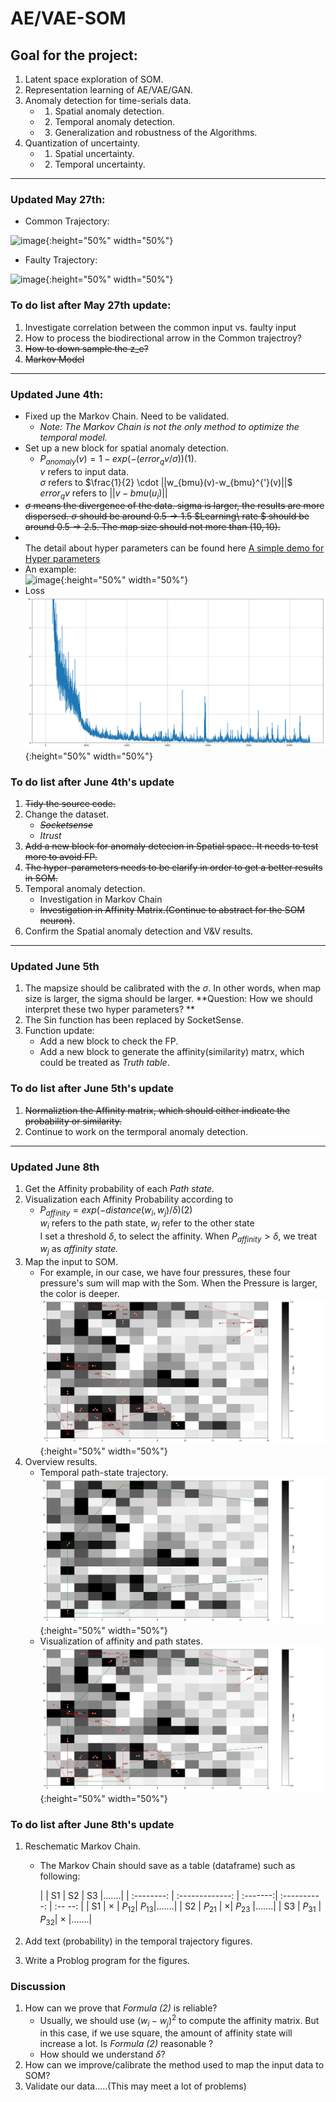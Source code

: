 # AE/VAE-SOM


## Goal for the project:

1. Latent space exploration of SOM.
2. Representation learning of AE/VAE/GAN. 
3. Anomaly detection for time-serials data.
    * 1) Spatial anomaly detection.
    * 2) Temporal anomaly detection.
    * 3) Generalization and robustness of the Algorithms.
4. Quantization of uncertainty.
    * 1) Spatial uncertainty.
    * 2) Temporal uncertainty.
___
### Updated May 27th:

* Common Trajectory:

![image](https://user-images.githubusercontent.com/34424773/120104020-b6021180-c152-11eb-8750-93d58f7def63.png){:height="50%" width="50%"}


* Faulty Trajectory:

![image](https://user-images.githubusercontent.com/34424773/120104023-c0bca680-c152-11eb-83fa-c387a7cacca0.png){:height="50%" width="50%"}

### To do list after May 27th update:

1. Investigate correlation between the common input vs. faulty input
2. How to process the biodirectional arrow in the Common trajectroy?
3. <del> How to down sample the z_e? </del>
4. <del> Markov Model </del>
___
### Updated June 4th:

* Fixed up the Markov Chain. Need to be validated.
    * *Note: The Markov Chain is not the only method to optimize the temporal model.*
* Set up a new block for spatial anomaly detection.
     * $P_{anomaly}(v) = 1- exp(-(error_q{v}/{\sigma})) (1)$. 
        <br/>$v$ refers to input data.
        <br/>$\sigma$ refers to $\frac{1}{2} \cdot ||w_{bmu}(v)-w_{bmu}^{'}(v)||$
        <br/>$error_q{v}$ refers to $||v-bmu(u_i)||$
* <del>$\sigma$ means the divergence of the data. sigma is larger, the results are more dispersed. $\sigma$ should be around $0.5 \rightarrow 1.5$ $Learning\ rate $ should be around $0.5 \rightarrow 2.5$. The map size should not more than $(10,10).$</del>
*  <br/> The detail about hyper parameters can be found here [A simple demo for Hyper parameters](https://github.com/qhxxsb/AE-VAE-SOM/blob/Sympathyzzk-patch/Figure/An_example.png, "demo")
* An example:
 <br/>![image](/home/pengsu-workstation/SocketSense/AE-VAE-SOM/Figure/An_example.png){:height="50%" width="50%"}
* Loss
 <br/>![image](https://github.com/qhxxsb/AE-VAE-SOM/blob/Sympathyzzk-patch/Figure/Loss_AE.png){:height="50%" width="50%"}

### To do list after June 4th's update

1. <del>Tidy the source code. </del>
2. Change the dataset. 
    * <del>*Socketsense* </del>
    * *Itrust*
3. <del>Add a new block for anomaly detecion in Spatial space. It needs to test more to avoid FP.</del> 
4. <del>The hyper-parameters needs to be clarify in order to get a better results in SOM.</del>
5. Temporal anomaly detection.
    * Investigation in Markov Chain
    * <del>Investigation in Affinity Matrix.(Continue to abstract for the SOM neuron)</del>.
6. Confirm the Spatial anomaly detection and V&V results.
___

### Updated June 5th
1. The mapsize should be calibrated with the $\sigma$. In other words, when map size is larger, the sigma should be larger. **Question: How we should interpret these two hyper parameters? ** 
2. The Sin function has been replaced by SocketSense.
3. Function update:
    * Add a new block to check the FP.
    * Add a new block to generate the affinity(similarity) matrx, which could be treated as *Truth table*.
### To do list after June 5th's update
1. <del> Normaliztion the Affinity matrix, which should either indicate the probability or similarity.</del>
2. Continue to work on the termporal anomaly detection.
___

### Updated June 8th

1. Get the Affinity probability of each *Path state.*
2. Visualization each Affinity Probability according to 
    * $P_{affinity} = exp(-distance(w_{i}, w_{j})/{\delta}) (2)$
    <br/> $w_{i}$ refers to the path state, $w_{j}$ refer to the other state
    <br/> I set a threshold $\delta$, to select the affinity. When $P_{affinity} > \delta$, we treat $w_j$ as *affinity state.*
3. Map the input to SOM.
    * For example, in our case, we have four pressures, these four pressure's sum will map with the Som. When the Pressure is larger, the color is deeper. 
    <br/>![image](https://github.com/qhxxsb/AE-VAE-SOM/blob/Sympathyzzk-patch/Figure/Spatial_Trajectory.png){:height="50%" width="50%"}
4. Overview results.
    * Temporal path-state trajectory.
    <br/>![image](https://github.com/qhxxsb/AE-VAE-SOM/blob/Sympathyzzk-patch/Figure/Temporal_Trajectory.png){:height="50%" width="50%"}
    * Visualization of affinity and path states.
    <br/>![image](https://github.com/qhxxsb/AE-VAE-SOM/blob/Sympathyzzk-patch/Figure/Visualization_Velocity.png){:height="50%" width="50%"}
### To do list after June 8th's update
1. Reschematic Markov Chain.
    * The Markov Chain should save as a table (dataframe) such as following:
  

        |            |      S1       |  S2     |   S3       |.......|
        | :--------: | :-------------: | :-------:| :----------: | :-- --: |
        | S1       |  $\times$     | $P_{12}$|    $P_{13}$|.......|
        | S2       |   $P_{21}$    | $\times$|  $P_{23}$  |.......|
        | S3       | $P_{31}$      | $P_{32}$| $\times$   |.......|


2. Add text (probability) in the temporal trajectory figures.
3. Write a Problog program for the figures.

### Discussion ###
1. How can we prove that *Formula (2)* is reliable?
    * Usually, we should use $(w_{i}-w_{j})^2$ to compute the affinity matrix. But in this case, if we use square, the amount of affinity state will increase a lot. Is *Formula (2)* reasonable ?
    * How should we understand $\delta$?
2. How can we improve/calibrate the method used to map the input data to SOM?
3. Validate our data.....(This may meet a lot of problems)

